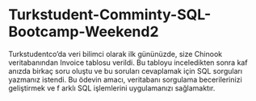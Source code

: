 # Turkstudent-Comminty-SQL-Bootcamp-Weekend2
Turkstudentco’da veri bilimci olarak ilk gününüzde, size Chinook veritabanından Invoice tablosu
verildi. Bu tabloyu inceledikten sonra kaf anızda birkaç soru oluştu ve bu soruları cevaplamak için SQL
sorguları yazmanız istendi. Bu ödevin amacı, veritabanı sorgulama becerilerinizi geliştirmek ve
f arklı SQL işlemlerini uygulamanızı sağlamaktır.
